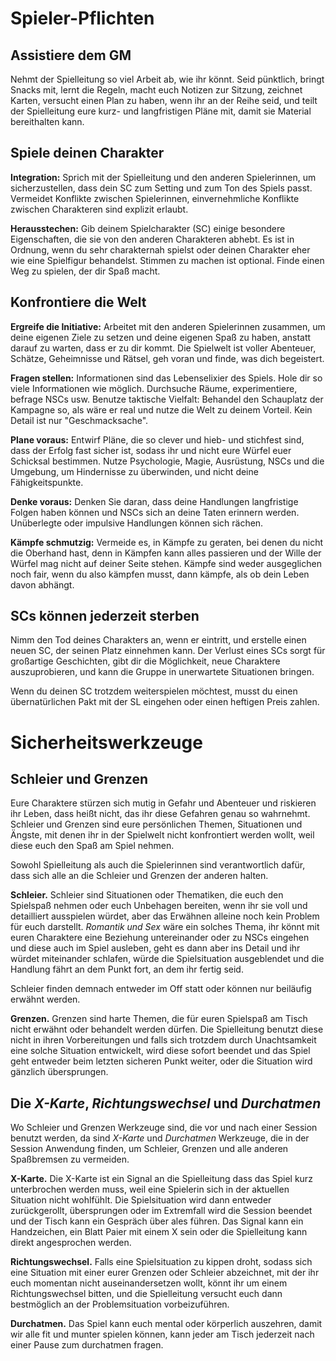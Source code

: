 # Spieler-Pflichten

## Assistiere dem GM

Nehmt der Spielleitung so viel Arbeit ab, wie ihr könnt. Seid pünktlich, bringt Snacks mit, lernt die Regeln, macht euch Notizen zur Sitzung, zeichnet Karten, versucht einen Plan zu haben, wenn ihr an der Reihe seid, und teilt der Spielleitung eure kurz- und langfristigen Pläne mit, damit sie Material bereithalten kann.

## Spiele deinen Charakter

**Integration:** Sprich mit der Spielleitung und den anderen Spielerinnen, um sicherzustellen, dass dein SC zum Setting und zum Ton des Spiels passt. Vermeidet Konflikte zwischen Spielerinnen, einvernehmliche Konflikte zwischen Charakteren sind explizit erlaubt.

**Herausstechen:** Gib deinem Spielcharakter (SC) einige besondere Eigenschaften, die sie von den anderen Charakteren abhebt. Es ist in Ordnung, wenn du sehr charakternah spielst oder deinen Charakter eher wie eine Spielfigur behandelst. Stimmen zu machen ist optional. Finde einen Weg zu spielen, der dir Spaß macht.

## Konfrontiere die Welt

**Ergreife die Initiative:** Arbeitet mit den anderen Spielerinnen zusammen, um deine eigenen Ziele zu setzen und deine eigenen Spaß zu haben, anstatt darauf zu warten, dass er zu dir kommt. Die Spielwelt ist voller Abenteuer, Schätze, Geheimnisse und Rätsel, geh voran und finde, was dich begeistert.

**Fragen stellen:** Informationen sind das Lebenselixier des Spiels. Hole dir so viele Informationen wie möglich. Durchsuche Räume, experimentiere, befrage  NSCs usw. Benutze taktische Vielfalt: Behandel den Schauplatz der Kampagne so, als wäre er real und nutze die Welt zu deinem Vorteil. Kein Detail ist nur "Geschmacksache".

**Plane voraus:** Entwirf Pläne, die so clever und hieb- und stichfest sind, dass der Erfolg fast sicher ist, sodass ihr und nicht eure Würfel euer Schicksal bestimmen. Nutze Psychologie, Magie, Ausrüstung, NSCs und die Umgebung, um Hindernisse zu überwinden, und nicht deine Fähigkeitspunkte.

**Denke voraus:** Denken Sie daran, dass deine Handlungen langfristige Folgen haben können und NSCs sich an deine Taten erinnern werden. Unüberlegte oder impulsive Handlungen können sich rächen.

**Kämpfe schmutzig:** Vermeide es, in Kämpfe zu geraten, bei denen du nicht die Oberhand hast, denn in Kämpfen kann alles passieren und der Wille der Würfel mag nicht auf deiner Seite stehen. Kämpfe sind weder ausgeglichen noch fair, wenn du also kämpfen musst, dann kämpfe, als ob dein Leben davon abhängt.

## SCs können jederzeit sterben

Nimm den Tod deines Charakters an, wenn er eintritt, und erstelle einen neuen SC, der seinen Platz einnehmen kann. Der Verlust eines SCs sorgt für großartige Geschichten, gibt dir die Möglichkeit, neue Charaktere auszuprobieren, und kann die Gruppe in unerwartete Situationen bringen.

Wenn du deinen SC trotzdem weiterspielen möchtest, musst du einen übernatürlichen Pakt mit der SL eingehen oder einen heftigen Preis zahlen.

<!-- 
# Player Duties

## Assist the GM

Take as much work off of the GM's shoulders as you can. Show up on time, bring snacks, learn the rules, keep session notes, draw maps, be ready for your turn, and tell the GM your short and long- term plans so they can have material ready.

## Play Your Character

**Fitting in:** Talk to the GM and the other players to make sure your PC meshes with the setting and tone of the game. Avoid creating inter-party conflicts unless the other players agree.

**Standing out:** Give your PC some distinctive features that set them apart from the other characters. Note that it's fine to play very in-character or to treat your character more like a pawn. Doing voices is optional. Find a way to play that you enjoy.

## Confront the World

**Take initiative:** Work with the other players to set your own goals and make your own fun rather than waiting for it to come to you.

**Ask questions:** Information is the lifeblood of the game. Get as much of it as you can. Search rooms, experiment, consult sages, etc. apply tactical infinity: Treat the campaign setting as if it was real and turn the world to your advantage. No detail is simply “flavor.”

**Scheme:** Avoid risky plans that require you to roll dice. Instead, create plans so clever and airtight that success is certain. Use psychology, magic, equipment, NPCs, and the environment to overcome obstacles rather than your ability scores.

**Think ahead:** Remember that your actions can have long-term consequences and NPCs will remember what you've done. Rash or impulsive actions can come back to haunt you.

**Fight dirty:** Avoid getting into fights where you don't have the upper hand. Combat in Knave is neither balanced nor fair, so if you must fight, fight like your life depends on it.

## Prepare to Die

Embrace your character's death when it happens and roll up a new PC to take their place. Losing a PC makes for great stories, lets you try out new characters, and can thrust the party into unexpected situations.

-->

# Sicherheitswerkzeuge

## Schleier und Grenzen

Eure Charaktere stürzen sich mutig in Gefahr und Abenteuer und riskieren ihr Leben, dass heißt nicht, das ihr diese Gefahren genau so wahrnehmt. Schleier und Grenzen sind eure persönlichen Themen, Situationen und Ängste, mit denen ihr in der Spielwelt nicht konfrontiert werden wollt, weil diese euch den Spaß am Spiel nehmen.

Sowohl Spielleitung als auch die Spielerinnen sind verantwortlich dafür, dass sich alle an die Schleier und Grenzen der anderen halten.  

**Schleier.** Schleier sind Situationen oder Thematiken, die euch den Spielspaß nehmen oder euch Unbehagen bereiten, wenn ihr sie voll und detailliert ausspielen würdet, aber das Erwähnen alleine noch kein Problem für euch darstellt. _Romantik und Sex_ wäre ein solches Thema, ihr könnt mit euren Charaktere eine Beziehung untereinander oder zu NSCs eingehen und diese auch im Spiel ausleben, geht es dann aber ins Detail und ihr würdet miteinander schlafen, würde die Spielsituation ausgeblendet und die Handlung fährt an dem Punkt fort, an dem ihr fertig seid.

Schleier finden demnach entweder im Off statt oder können nur beiläufig erwähnt werden.

**Grenzen.** Grenzen sind harte Themen, die für euren Spielspaß am Tisch nicht erwähnt oder behandelt werden dürfen. Die Spielleitung benutzt diese nicht in ihren Vorbereitungen und falls sich trotzdem durch Unachtsamkeit eine solche Situation entwickelt, wird diese sofort beendet und das Spiel geht entweder beim letzten sicheren Punkt weiter, oder die Situation wird gänzlich übersprungen.

## Die _X-Karte_, _Richtungswechsel_ und _Durchatmen_

Wo Schleier und Grenzen Werkzeuge sind, die vor und nach einer Session benutzt werden, da sind _X-Karte_ und _Durchatmen_ Werkzeuge, die in der Session Anwendung finden, um Schleier, Grenzen und alle anderen Spaßbremsen zu vermeiden. 

**X-Karte.** Die X-Karte ist ein Signal an die Spielleitung dass das Spiel kurz unterbrochen werden muss, weil eine Spielerin sich in der aktuellen Situation nicht wohlfühlt. Die Spielsituation wird dann entweder zurückgerollt, übersprungen oder im Extremfall wird die Session beendet und der Tisch kann ein Gespräch über ales führen. Das Signal kann ein Handzeichen, ein Blatt Paier mit einem X sein oder die Spielleitung kann direkt angesprochen werden.

**Richtungswechsel.** Falls eine Spielsituation zu kippen droht, sodass sich eine Situation mit einer eurer Grenzen oder Schleier abzeichnet, mit der ihr euch momentan nicht auseinandersetzen wollt, könnt ihr um einem Richtungswechsel bitten, und die Spielleitung versucht euch dann bestmöglich an der Problemsituation vorbeizuführen.

**Durchatmen.** Das Spiel kann euch mental oder körperlich auszehren, damit wir alle fit und munter spielen können, kann jeder am Tisch jederzeit nach einer Pause zum durchatmen fragen.